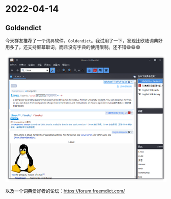 # 2022-04-14

## Goldendict

今天群友推荐了一个词典软件，`Goldendict`。我试用了一下，发现比欧陆词典好用多了，还支持屏幕取词。而且没有字典的使用限制。还不错😄😄😄

![01](./images/2022-04-14.png)

以及一个词典爱好者的论坛：https://forum.freemdict.com/